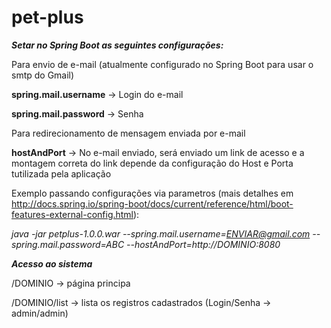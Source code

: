 # pet-plus

**_Setar no Spring Boot as seguintes configurações:_**

Para envio de e-mail (atualmente configurado no Spring Boot para usar o smtp do Gmail)

**spring.mail.username** -> Login do e-mail

**spring.mail.password** -> Senha


Para redirecionamento de mensagem enviada por e-mail

**hostAndPort** -> No e-mail enviado, será enviado um link de acesso e a montagem correta do link depende da configuração do Host e Porta tutilizada pela aplicação


Exemplo passando configurações via parametros (mais detalhes em http://docs.spring.io/spring-boot/docs/current/reference/html/boot-features-external-config.html):

_java -jar petplus-1.0.0.war --spring.mail.username=ENVIAR@gmail.com --spring.mail.password=ABC --hostAndPort=http://DOMINIO:8080_



**_Acesso ao sistema_**

/DOMINIO -> página principa

/DOMINIO/list -> lista os registros cadastrados (Login/Senha -> admin/admin)
